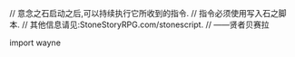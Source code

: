 // 意念之石启动之后,可以持续执行它所收到的指令.
// 指令必须使用写入石之脚本.
// 其他信息请见:StoneStoryRPG.com/stonescript.
// ——贤者贝赛拉

import wayne
